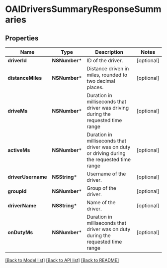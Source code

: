 # OAIDriversSummaryResponseSummaries

## Properties
Name | Type | Description | Notes
------------ | ------------- | ------------- | -------------
**driverId** | **NSNumber*** | ID of the driver. | [optional] 
**distanceMiles** | **NSNumber*** | Distance driven in miles, rounded to two decimal places. | [optional] 
**driveMs** | **NSNumber*** | Duration in milliseconds that driver was driving during the requested time range | [optional] 
**activeMs** | **NSNumber*** | Duration in milliseconds that driver was on duty or driving during the requested time range | [optional] 
**driverUsername** | **NSString*** | Username of the driver. | [optional] 
**groupId** | **NSNumber*** | Group of the driver. | [optional] 
**driverName** | **NSString*** | Name of the driver. | [optional] 
**onDutyMs** | **NSNumber*** | Duration in milliseconds that driver was on duty during the requested time range | [optional] 

[[Back to Model list]](../README.md#documentation-for-models) [[Back to API list]](../README.md#documentation-for-api-endpoints) [[Back to README]](../README.md)


